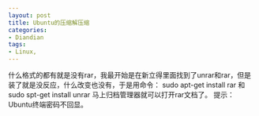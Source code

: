 ```yaml
---
layout: post
title: Ubuntu的压缩解压缩
categories:
- Diandian
tags:
- Linux, 
---
```

什么格式的都有就是没有rar，我最开始是在新立得里面找到了unrar和rar，但是装了就是没反应，什么改变也没有，于是用命令： sudo apt-get install rar 和 sudo spt-get install unrar 马上归档管理器就可以打开rar文档了。 提示：Ubuntu终端密码不回显。